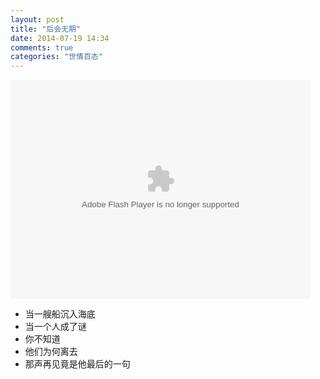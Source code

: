 ```yaml
---
layout: post
title: "后会无期"
date: 2014-07-19 14:34
comments: true
categories: "世情百态"
---
```


<embed src="http://player.video.qiyi.com/df60feaccd8d18df45ae5f84d10fd39e/0/0/w_19rsfwiyk1.swf-albumId=2338708509-tvId=2338708509-isPurchase=0-cnId=5" allowFullScreen="true" quality="high" width="480" height="350" align="middle" allowScriptAccess="always" type="application/x-shockwave-flash"></embed>

- 当一艘船沉入海底
- 当一个人成了谜
- 你不知道
- 他们为何离去
- 那声再见竟是他最后的一句
